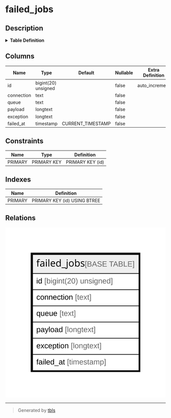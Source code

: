 # failed_jobs

## Description

<details>
<summary><strong>Table Definition</strong></summary>

```sql
CREATE TABLE `failed_jobs` (
  `id` bigint(20) unsigned NOT NULL AUTO_INCREMENT,
  `connection` text COLLATE utf8mb4_unicode_ci NOT NULL,
  `queue` text COLLATE utf8mb4_unicode_ci NOT NULL,
  `payload` longtext COLLATE utf8mb4_unicode_ci NOT NULL,
  `exception` longtext COLLATE utf8mb4_unicode_ci NOT NULL,
  `failed_at` timestamp NOT NULL DEFAULT CURRENT_TIMESTAMP,
  PRIMARY KEY (`id`)
) ENGINE=InnoDB DEFAULT CHARSET=utf8mb4 COLLATE=utf8mb4_unicode_ci
```

</details>

## Columns

| Name | Type | Default | Nullable | Extra Definition | Children | Parents | Comment |
| ---- | ---- | ------- | -------- | --------------- | -------- | ------- | ------- |
| id | bigint(20) unsigned |  | false | auto_increment |  |  |  |
| connection | text |  | false |  |  |  |  |
| queue | text |  | false |  |  |  |  |
| payload | longtext |  | false |  |  |  |  |
| exception | longtext |  | false |  |  |  |  |
| failed_at | timestamp | CURRENT_TIMESTAMP | false |  |  |  |  |

## Constraints

| Name | Type | Definition |
| ---- | ---- | ---------- |
| PRIMARY | PRIMARY KEY | PRIMARY KEY (id) |

## Indexes

| Name | Definition |
| ---- | ---------- |
| PRIMARY | PRIMARY KEY (id) USING BTREE |

## Relations

![er](failed_jobs.svg)

---

> Generated by [tbls](https://github.com/k1LoW/tbls)
